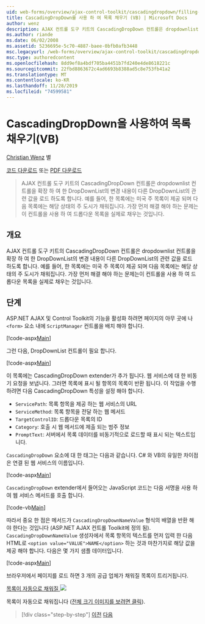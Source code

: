 ```yaml
---
uid: web-forms/overview/ajax-control-toolkit/cascadingdropdown/filling-a-list-using-cascadingdropdown-vb
title: CascadingDropDown를 사용 하 여 목록 채우기 (VB) | Microsoft Docs
author: wenz
description: AJAX 컨트롤 도구 키트의 CascadingDropDown 컨트롤은 dropdownlist 컨트롤을 확장 하 여 한 DropDownList의 변경 내용이 anoth에 연결 된 값을 로드 하도록 합니다.
ms.author: riande
ms.date: 06/02/2008
ms.assetid: 5236695e-5c70-4887-baee-0bfb0afb3448
msc.legacyurl: /web-forms/overview/ajax-control-toolkit/cascadingdropdown/filling-a-list-using-cascadingdropdown-vb
msc.type: authoredcontent
ms.openlocfilehash: 8dd9ef8a4bdf705ba4451b7fd240e4de8618221c
ms.sourcegitcommit: 22fbd8863672c4ad6693b8388ad5c8e753fb41a2
ms.translationtype: MT
ms.contentlocale: ko-KR
ms.lasthandoff: 11/28/2019
ms.locfileid: "74599581"
---
```

# <a name="filling-a-list-using-cascadingdropdown-vb"></a>CascadingDropDown을 사용하여 목록 채우기(VB)

[Christian Wenz](https://github.com/wenz) 별

[코드 다운로드](https://download.microsoft.com/download/9/0/7/907760b1-2c60-4f81-aeb6-ca416a573b0d/cascadingdropdown0.vb.zip) 또는 [PDF 다운로드](https://download.microsoft.com/download/2/d/c/2dc10e34-6983-41d4-9c08-f78f5387d32b/cascadingdropdown0VB.pdf)

> AJAX 컨트롤 도구 키트의 CascadingDropDown 컨트롤은 dropdownlist 컨트롤을 확장 하 여 한 DropDownList의 변경 내용이 다른 DropDownList의 관련 값을 로드 하도록 합니다. 예를 들어, 한 목록에는 미국 주 목록이 제공 되며 다음 목록에는 해당 상태의 주 도시가 채워집니다. 가장 먼저 해결 해야 하는 문제는이 컨트롤을 사용 하 여 드롭다운 목록을 실제로 채우는 것입니다.

## <a name="overview"></a>개요

AJAX 컨트롤 도구 키트의 CascadingDropDown 컨트롤은 dropdownlist 컨트롤을 확장 하 여 한 DropDownList의 변경 내용이 다른 DropDownList의 관련 값을 로드 하도록 합니다. 예를 들어, 한 목록에는 미국 주 목록이 제공 되며 다음 목록에는 해당 상태의 주 도시가 채워집니다. 가장 먼저 해결 해야 하는 문제는이 컨트롤을 사용 하 여 드롭다운 목록을 실제로 채우는 것입니다.

## <a name="steps"></a>단계

ASP.NET AJAX 및 Control Toolkit의 기능을 활성화 하려면 페이지의 아무 곳에 나 `<form>` 요소 내에 `ScriptManager` 컨트롤을 배치 해야 합니다.

[!code-aspx[Main](filling-a-list-using-cascadingdropdown-vb/samples/sample1.aspx)]

그런 다음, DropDownList 컨트롤이 필요 합니다.

[!code-aspx[Main](filling-a-list-using-cascadingdropdown-vb/samples/sample2.aspx)]

이 목록에는 CascadingDropDown extender가 추가 됩니다. 웹 서비스에 대 한 비동기 요청을 보냅니다. 그러면 목록에 표시 될 항목의 목록이 반환 됩니다. 이 작업을 수행 하려면 다음 CascadingDropDown 특성을 설정 해야 합니다.

- `ServicePath`: 목록 항목을 제공 하는 웹 서비스의 URL
- `ServiceMethod`: 목록 항목을 전달 하는 웹 메서드
- `TargetControlID`: 드롭다운 목록의 ID
- `Category`: 호출 시 웹 메서드에 제출 되는 범주 정보
- `PromptText`: 서버에서 목록 데이터를 비동기적으로 로드할 때 표시 되는 텍스트입니다.

`CascadingDropDown` 요소에 대 한 태그는 다음과 같습니다. C# 와 VB의 유일한 차이점은 연결 된 웹 서비스의 이름입니다.

[!code-aspx[Main](filling-a-list-using-cascadingdropdown-vb/samples/sample3.aspx)]

`CascadingDropDown` extender에서 들어오는 JavaScript 코드는 다음 서명을 사용 하 여 웹 서비스 메서드를 호출 합니다.

[!code-vb[Main](filling-a-list-using-cascadingdropdown-vb/samples/sample4.vb)]

따라서 중요 한 점은 메서드가 `CascadingDropDownNameValue` 형식의 배열을 반환 해야 한다는 것입니다 (ASP.NET AJAX 컨트롤 Toolkit에 정의 됨). `CascadingDropDownNameValue` 생성자에서 목록 항목의 텍스트를 먼저 입력 한 다음 HTML로 `<option value="VALUE">NAME</option>` 하는 것과 마찬가지로 해당 값을 제공 해야 합니다. 다음은 몇 가지 샘플 데이터입니다.

[!code-aspx[Main](filling-a-list-using-cascadingdropdown-vb/samples/sample5.aspx)]

브라우저에서 페이지를 로드 하면 3 개의 공급 업체가 채워질 목록이 트리거됩니다.

[목록이 자동으로 채워질 ![](filling-a-list-using-cascadingdropdown-vb/_static/image2.png)](filling-a-list-using-cascadingdropdown-vb/_static/image1.png)

목록이 자동으로 채워집니다 ([전체 크기 이미지를 보려면 클릭](filling-a-list-using-cascadingdropdown-vb/_static/image3.png)).

> [!div class="step-by-step"]
> [이전](using-auto-postback-with-cascadingdropdown-cs.md)
> [다음](using-cascadingdropdown-with-a-database-vb.md)
